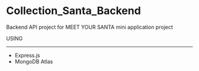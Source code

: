 # Collection_Santa_Backend


Backend API project for MEET YOUR SANTA mini application project

USING
_____________________

- Express.js
- MongoDB Atlas
